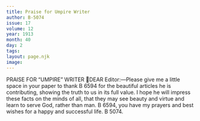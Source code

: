```yaml
---
title: Praise for Umpire Writer
author: B-5074
issue: 17
volume: 12
year: 1913
month: 40
day: 2
tags:
layout: page.njk
image:
---
```

PRAISE FOR “UMPIRE” WRITER DEAR Editor:—Please give me a little space in your paper to thank B 6594 for the beautiful articles he is contributing, showing the truth to us in its full value. I hope he will impress these facts on the minds of all, that they may see beauty and virtue and learn to serve God, rather than man. B 6594, you have my prayers and best wishes for a happy and successful life. B 5074. 
